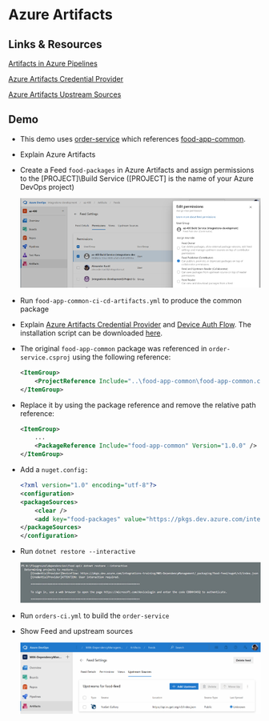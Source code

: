 # Azure Artifacts

## Links & Resources

[Artifacts in Azure Pipelines](https://docs.microsoft.com/en-us/azure/devops/pipelines/artifacts/artifacts-overview?view=azure-devops&tabs=nuget)

[Azure Artifacts Credential Provider](https://github.com/microsoft/artifacts-credprovider#azure-artifacts-credential-provider)

[Azure Artifacts Upstream Sources](https://docs.microsoft.com/en-us/azure/devops/artifacts/concepts/upstream-sources?view=azure-devops)

## Demo

- This demo uses [order-service](/src/services/order-service/) which references [food-app-common](/src/services/food-app-common/). 

- Explain Azure Artifacts

- Create a Feed `food-packages` in Azure Artifacts and assign permissions to the [PROJECT]\Build Service ([PROJECT] is the name of your Azure DevOps project)

    ![feed-permissions](_images/feed-permissions.png)
- Run `food-app-common-ci-cd-artifacts.yml` to produce the common package

- Explain [Azure Artifacts Credential Provider](https://github.com/microsoft/artifacts-credprovider) and [Device Auth Flow](https://docs.microsoft.com/en-us/azure/active-directory/develop/v2-oauth2-device-code). The installation script can be downloaded [here](https://github.com/microsoft/artifacts-credprovider/blob/master/helpers/installcredprovider.ps1).

- The original `food-app-common` package was referenced in `order-service.csproj` using the following reference:

    ```xml
    <ItemGroup>
        <ProjectReference Include="..\food-app-common\food-app-common.csproj" />
    </ItemGroup>
    ```

- Replace it by using the package reference and remove the relative path reference:

    ```xml
    <ItemGroup>
        ...
        <PackageReference Include="food-app-common" Version="1.0.0" />
    </ItemGroup>

- Add a `nuget.config:`

    ```xml
    <?xml version="1.0" encoding="utf-8"?>
    <configuration>
    <packageSources>
        <clear />
        <add key="food-packages" value="https://pkgs.dev.azure.com/integrations-development/az-400/_packaging/food-packages/nuget/v3/index.json" />
    </packageSources>
    </configuration>
    ```

- Run `dotnet restore --interactive`

    ![restore-interactive](_images/restore-interactive.jpg)

- Run `orders-ci.yml` to build the `order-service`

- Show Feed and upstream sources

    ![upstream](_images/upstream.png)